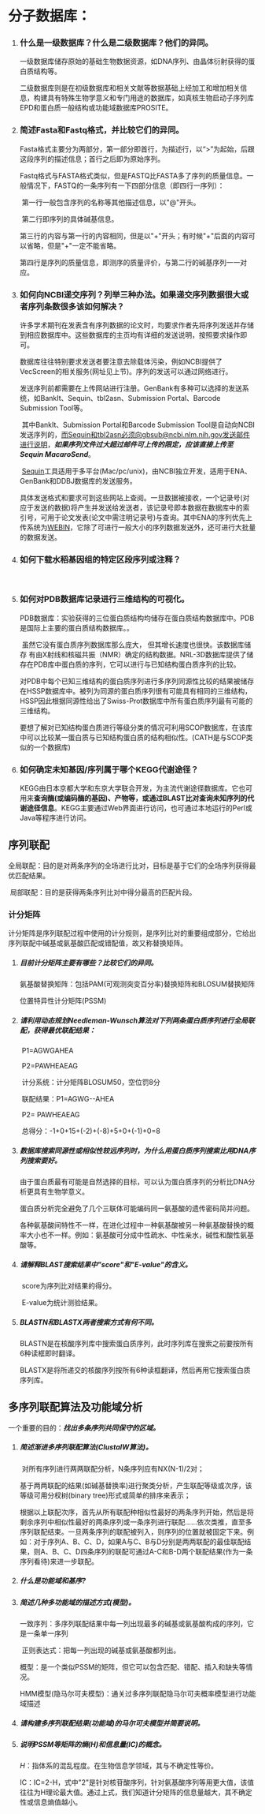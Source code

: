 # 分子数据库：

1. ### 什么是一级数据库？什么是二级数据库？他们的异同。

   ​	一级数据库储存原始的基础生物数据资源，如DNA序列、由晶体衍射获得的蛋白质结构等。

   ​	二级数据库则是在初级数据库和相关文献等数据基础上经加工和增加相关信息，构建具有特殊生物学意义和专门用途的数据库，如真核生物启动子序列库EPD和蛋白质一般结构或功能域数据库PROSITE。

2. ### 简述Fasta和Fastq格式，并比较它们的异同。

   ​	Fasta格式主要分为两部分，第一部分即首行，为描述行，以“>”为起始，后跟这段序列的描述信息；首行之后即为原始序列。

   ​	Fastq格式与FASTA格式类似，但是FASTQ比FASTA多了序列的质量信息。一般情况下，FASTQ的一条序列有一下四部分信息（即四行一序列）：

   ​	第一行一般包含序列的名称等其他描述信息，以"@"开头。

   ​	第二行即序列的具体碱基信息。

   ​	第三行的内容与第一行的内容相同，但是以"+"开头；有时候"+"后面的内容可以省略，但是"+"一定不能省略。

   ​	第四行是序列的质量信息，即测序的质量评价，与第二行的碱基序列一一对应。

3. ### 如何向NCBI递交序列？列举三种办法。如果递交序列数据很大或者序列条数很多该如何解决？

   ​	许多学术期刊在发表含有序列数据的论文时，均要求作者先将序列发送并存储到相应数据库中。这些数据库的主页均有详细的发送说明，按照要求操作即可。

   ​	数据库往往特别要求发送者要注意去除载体污染，例如NCBI提供了VecScreen的相关服务(网址见上节)。序列的发送可以通过网络进行。

   ​	发送序列前都需要在上传网站进行注册。GenBank有多种可以选择的发送系统，如BankIt、Sequin、tbl2asn、Submission Portal、Barcode Submission Tool等。

   ​	其中BankIt、Submission Portal和Barcode Submission Tool是自动向NCBI发送序列的，而Sequin和tbl2asn必须向gbsub@ncbi.nlm.nih.gov发送邮件进行说明，***如果序列文件过大超过邮件可上传的限定，应该直接上传至Sequin MacaroSend***。

   ​         [Sequin](http://www.ncbi.nlm.nih.gov/Sequin/index.html)工具适用于多平台(Mac/pc/unix)，由NCBI独立开发，适用于ENA、GenBank和DDBJ数据库的发送服务。

   ​	具体发送格式和要求可到这些网站上查阅。一旦数据被接收，一个记录号(对应于发送的数据)将产生并发送给发送者，该记录号即本数据在数据库中的索引号，可用于论文发表(论文中需注明记录号)与查询。其中ENA的序列优先上传系统为[WEBIN](http://www.ebi.ac.uk/ena/submit)，它除了可进行一般大小的序列数据发送外，还可进行大批量的数据发送。

4. ### 如何下载水稻基因组的特定区段序列或注释？

   ​	

5. ### 如何对PDB数据库记录进行三维结构的可视化。

   ​	PDB数据库：实验获得的三位蛋白质结构均储存在蛋白质结构数据库中。PDB是国际上主要的蛋白质结构数据库。。

   ​	虽然它没有蛋白质序列数据库那么庞大， 但其增长速度也很快。该数据库储存 有由X射线和核磁共振（NMR）确定的结构数据。NRL-3D数据库提供了储存在PDB库中蛋白质的序列，它可以进行与已知结构蛋白质序列的比较。

   ​	对PDB中每个已知三维结构的蛋白质序列进行多序列同源性比较的结果被储存在HSSP数据库中。被列为同源的蛋白质序列很有可能具有相同的三维结构，HSSP因此根据同源性给出了Swiss-Prot数据库中所有蛋白质序列最有可能的三维结构。

   ​	要想了解对已知结构蛋白质进行等级分类的情况可利用SCOP数据库，在该库中可以比较某一蛋白质与已知结构蛋白质的结构相似性。(CATH是与SCOP类似的一个数据库)

6. ### 如何确定未知基因/序列属于哪个KEGG代谢途径？

   ​	KEGG由日本京都大学和东京大学联合开发，为主流代谢途径数据库。它也可用来**查询酶(或编码酶的基因)、产物等，或通过BLAST比对查询未知序列的代谢途径信息**。KEGG主要通过Web界面进行访问，也可通过本地运行的Perl或Java等程序进行访问。



## 序列联配

​	全局联配：目的是对两条序列的全场进行比对，目标是基于它们的全场序列获得最优匹配结果。

​	局部联配：目的是获得两条序列比对中得分最高的匹配片段。

### 	计分矩阵

​	计分矩阵是序列联配过程中使用的计分规则，是序列比对的重要组成部分，它给出序列联配中碱基或氨基酸匹配或错配值，故又称替换矩阵。



1. ##### 目前计分矩阵主要有哪些？比较它们的异同。 

   氨基酸替换矩阵：包括PAM(可观测突变百分率)替换矩阵和BLOSUM替换矩阵

   位置特异性计分矩阵(PSSM)

2. ##### 请利用动态规划Needleman-Wunsch算法对下列两条蛋白质序列进行全局联配，获得最优联配结果：

   ​		P1=AGWGAHEA

   ​		P2=PAWHEAEAG

   ​		计分系统：计分矩阵BLOSUM50，空位罚8分

   ​		联配结果：P1=AGWG--AHEA

   ​				   P2= PAWHEAEAG      

   ​		总得分：-1+0+15+(-2)+(-8)+5+0+(-1)+0=8

3. ##### 数据库搜索同源性或相似性较远序列时，为什么用蛋白质序列搜索比用DNA序列搜索要好。

   ​	由于蛋白质最有可能是自然选择的目标，可以认为蛋白质序列的分析比DNA分析更具有生物学意义。

   ​	蛋白质分析完全避免了几个三联体可能编码同一氨基酸的遗传密码简并问题。

   ​	各种氨基酸间特性不一样，在进化过程中一种氨基酸被另一种氨基酸替换的概率大小也不一样。例如：氨基酸可分成中性疏水、中性亲水，碱性和酸性氨基酸等。

4. ##### 请解释BLAST搜索结果中"score"和"E-value"的含义。

   ​	score为序列比对结果的得分。

   ​	E-value为统计测验结果。

5. ##### BLASTN和BLASTX两者搜索方式有何不同。

   ​	BLASTN是在核酸序列库中搜索蛋白质序列，此时序列库在搜索之前要按所有6种读框即时翻译。

   ​	BLASTX是将所递交的核酸序列按所有6种读框翻译，然后再用它搜索蛋白质序列库。



## 多序列联配算法及功能域分析

​	一个重要的目的：***找出多条序列共同保守的区域。***

1. ##### 简述渐进多序列联配算法(ClustalW算法)。

   ​	对所有序列进行两两联配分析，N条序列应有NX(N-1)/2对；

   ​	基于两两联配的结果(如碱基替换率)进行聚类分析，产生联配等级或次序，该等级可用分杈树(binary tree)形式或简单的排序来表示；

   ​	根据以上联配次序，首先从所有联配种相似性最好的两条序列开始，然后是将剩余序列中相似性最好的两条序列或一条序列进行联配……依次类推，直至多序列联配结束。一旦两条序列的联配被列入，则序列的位置就被固定下来。例如：对于序列A、B、C、D，如果A与C、B与D分别是两两联配的最佳联配结果，则A、B、C、D四条序列的联配可通过A-C和B-D两个联配结果(作为一条序列看待)来进一步联配。

2. ##### 什么是功能域和基序?

3. ##### 简述几种多功能域的描述方式(模型)。

   ​	一致序列：多序列联配结果中每一列出现最多的碱基或氨基酸构成的序列，它是一条单一序列

   ​	正则表达式：把每一列出现的碱基或氨基酸都列出。

   ​	概型：是一个类似PSSM的矩阵，但它可以包含匹配、错配、插入和缺失等情况。

   ​	HMM模型(隐马尔可夫模型)：通关过多序列联配隐马尔可夫概率模型进行功能域描述

4. ##### 请构建多序列联配结果(功能域)的马尔可夫模型并简要说明。

5. ##### 说明PSSM等矩阵的熵(*H*)和信息量(IC)的概念。

   ​        *H*：指体系的混乱程度。在生物信息学领域，其与不确定性等价。

   ​	IC：IC=2-H，式中"2"是针对核苷酸序列，针对氨基酸序列等用更大值，该值往往为H理论最大值。通过上式，我们知道计分矩阵的信息量越大，其不确定性或信息熵值越小。